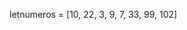 <!-- # Exercício 2
Crie um array de números que contenha 8 números.
Depois disso, utilize este array para criar duas funcões de array `map()`:

1. A primeira deve retornar um novo array contendo os números múltiplicados por 3, Crie uma `const triplos`, e guarde o valor do array nesta const;
2. A segunda deve retornar um novo array contendo os números divididos por 2. Crie uma `const metades`, e guarde o valor do array nesta const; -->

letnumeros = [10, 22, 3, 9, 7, 33, 99, 102]